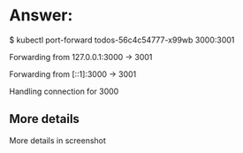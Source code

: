 # Answer:

$ kubectl port-forward todos-56c4c54777-x99wb 3000:3001

Forwarding from 127.0.0.1:3000 -> 3001

Forwarding from [::1]:3000 -> 3001

Handling connection for 3000

## More details

More details in screenshot
